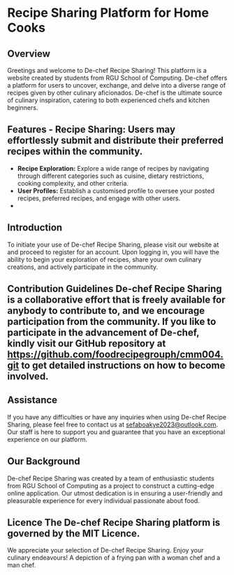 # Recipe Sharing Platform for Home Cooks

## Overview
Greetings and welcome to De-chef Recipe Sharing! This platform is a website created by students from RGU School of Computing. De-chef offers a platform for users to uncover, exchange, and delve into a diverse range of recipes given by other culinary aficionados. De-chef is the ultimate source of culinary inspiration, catering to both experienced chefs and kitchen beginners.

## Features - **Recipe Sharing:** Users may effortlessly submit and distribute their preferred recipes within the community.
- **Recipe Exploration:** Explore a wide range of recipes by navigating through different categories such as cuisine, dietary restrictions, cooking complexity, and other criteria.
- **User Profiles:** Establish a customised profile to oversee your posted recipes, preferred recipes, and engage with other users.
-


## Introduction
To initiate your use of De-chef Recipe Sharing, please visit our website at  and proceed to register for an account. Upon logging in, you will have the ability to begin your exploration of recipes, share your own culinary creations, and actively participate in the community.

## Contribution Guidelines De-chef Recipe Sharing is a collaborative effort that is freely available for anybody to contribute to, and we encourage participation from the community. If you like to participate in the advancement of De-chef, kindly visit our GitHub repository at https://github.com/foodrecipegrouph/cmm004.git to get detailed instructions on how to become involved.

## Assistance
If you have any difficulties or have any inquiries when using De-chef Recipe Sharing, please feel free to contact us at sefaboakye2023@outlook.com. Our staff is here to support you and guarantee that you have an exceptional experience on our platform.

## Our Background
De-chef Recipe Sharing was created by a team of enthusiastic students from RGU School of Computing as a project to construct a cutting-edge online application. Our utmost dedication is in ensuring a user-friendly and pleasurable experience for every individual passionate about food.

## Licence The De-chef Recipe Sharing platform is governed by the MIT Licence. 
We appreciate your selection of De-chef Recipe Sharing. Enjoy your culinary endeavours! A depiction of a frying pan with a woman chef and a man chef.
